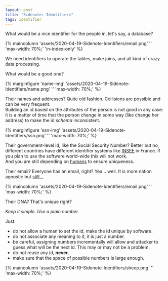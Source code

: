 ```yaml
---
layout: post
title: "Sidenote: Identifiers"
tags: identifier
---
```


What would be a nice identifier for the people in, let's say, a database?

{% maincolumn 'assets/2020-04-19-Sidenote-Identifiers/email.png'
'' 'max-width: 70%;' 'in-index-only' %}

<!--more-->

We need identifiers to operate the tables, make joins, and all kind
of crazy data processing.

What would be a good one?

{% marginfigure 'name-img' 'assets/2020-04-19-Sidenote-Identifiers/name.png'
'' 'max-width: 70%;' %}

Their names and addresses? Quite old fashion. Collisions are possible
and can be very frequent. <br />
Building an id based on the attributes of the person is not good
in any case: it is a matter of time that the person change
in some way (like change her address) to make the id *schema* inconsistent.

{% marginfigure 'ssn-img' 'assets/2020-04-19-Sidenote-Identifiers/ssn.png'
'' 'max-width: 70%;' %}

Their government-level id, like the Social Security Number? Better but no,
different countries have different
identifier systems like [INSEE](https://en.wikipedia.org/wiki/INSEE_code)
in France. If you plan to use the software world-wide this
will not work. <br />
And you are still depending on
[humans](https://www.ssa.gov/history/ssn/misused.html) to ensure uniqueness.

Their email? Everyone has an email, right? Yea... well. It is more
nation agnostic but [still...](https://gist.github.com/adamloving/4401361)

{% maincolumn 'assets/2020-04-19-Sidenote-Identifiers/email.png'
'' 'max-width: 70%;' %}

Their DNA? That's unique right?

*Keep it simple. Use a plain number.*

Just:

 - do not allow a human to set the id, make the id unique by software.
 - do not associate any meaning to it, it is just a number.
 - be careful, assigning numbers incrementally will allow and attacker
to guess what will be the next id. This may or may not be a problem.
 - do not reuse any id, **never**.
 - make sure that the space of possible numbers is large enough.

{% maincolumn 'assets/2020-04-19-Sidenote-Identifiers/sheep.png'
'' 'max-width: 70%;' %}
